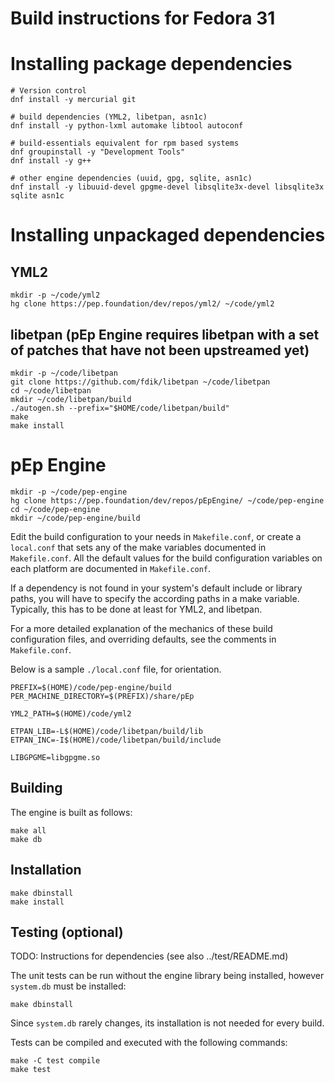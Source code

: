 <!-- Copyright 2015-2020, pEp foundation, Switzerland
This file is part of the pEp Engine
This file may be used under the terms of the Creative Commons Attribution-ShareAlike 3.0 Unported (CC BY-SA 3.0) License
See CC_BY-SA.txt -->

# Build instructions for Fedora 31

# Installing package dependencies

~~~
# Version control
dnf install -y mercurial git

# build dependencies (YML2, libetpan, asn1c)
dnf install -y python-lxml automake libtool autoconf

# build-essentials equivalent for rpm based systems
dnf groupinstall -y "Development Tools"
dnf install -y g++

# other engine dependencies (uuid, gpg, sqlite, asn1c)
dnf install -y libuuid-devel gpgme-devel libsqlite3x-devel libsqlite3x sqlite asn1c
~~~

# Installing unpackaged dependencies
## YML2

~~~
mkdir -p ~/code/yml2
hg clone https://pep.foundation/dev/repos/yml2/ ~/code/yml2
~~~

## libetpan (pEp Engine requires libetpan with a set of patches that have not been upstreamed yet)

~~~
mkdir -p ~/code/libetpan
git clone https://github.com/fdik/libetpan ~/code/libetpan
cd ~/code/libetpan
mkdir ~/code/libetpan/build
./autogen.sh --prefix="$HOME/code/libetpan/build"
make
make install
~~~

# pEp Engine

~~~
mkdir -p ~/code/pep-engine
hg clone https://pep.foundation/dev/repos/pEpEngine/ ~/code/pep-engine
cd ~/code/pep-engine
mkdir ~/code/pep-engine/build
~~~

Edit the build configuration to your needs in `Makefile.conf`, or create a `local.conf` that sets any of the make variables documented in `Makefile.conf`. All the default values for the build configuration variables on each platform are documented in `Makefile.conf`.

If a dependency is not found in your system's default include or library paths, you will have to specify the according paths in a make variable. Typically, this has to be done at least for YML2, and libetpan.

For a more detailed explanation of the mechanics of these build configuration files, and overriding defaults, see the comments in `Makefile.conf`.

Below is a sample `./local.conf` file, for orientation.

~~~
PREFIX=$(HOME)/code/pep-engine/build
PER_MACHINE_DIRECTORY=$(PREFIX)/share/pEp

YML2_PATH=$(HOME)/code/yml2

ETPAN_LIB=-L$(HOME)/code/libetpan/build/lib
ETPAN_INC=-I$(HOME)/code/libetpan/build/include

LIBGPGME=libgpgme.so
~~~

## Building
The engine is built as follows:

~~~
make all
make db
~~~

## Installation

~~~
make dbinstall
make install
~~~

## Testing (optional)

TODO: Instructions for dependencies (see also ../test/README.md)

The unit tests can be run without the engine library being installed, however `system.db` must be installed:

~~~
make dbinstall
~~~

Since `system.db` rarely changes, its installation is not needed for every build.

Tests can be compiled and executed with the following commands:

~~~
make -C test compile
make test
~~~
